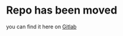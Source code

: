 Repo has been moved
======

you can find it here on [Gitlab][gitlab]

[gitlab]: http://gitlab.com/nttibbetts/resume
